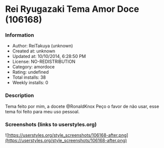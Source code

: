 # Rei Ryugazaki Tema Amor Doce (106168)

### Information
- Author: ReiTakuya (unknown)
- Created at: unknown
- Updated at: 10/10/2014, 6:28:50 PM
- License: NO-REDISTRIBUTION
- Category: amordoce
- Rating: undefined
- Total installs: 38
- Weekly installs: 0


### Description
Tema feito por mim, a docete @RonaldKnox
Peço o favor de não usar, esse tema foi feito para meu uso pessoal.


### Screenshots (links to userstyles.org)
![https://userstyles.org/style_screenshots/106168-after.png](https://userstyles.org/style_screenshots/106168-after.png)


